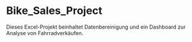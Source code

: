 # Bike_Sales_Project
Dieses Excel-Projekt beinhaltet Datenbereinigung und ein Dashboard zur Analyse von Fahrradverkäufen.
